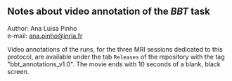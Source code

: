 ## Notes about video annotation of the *BBT* task  

Author: Ana Luisa Pinho  
e-mail: ana.pinho@inria.fr

Video annotations of the runs, for the three MRI sessions dedicated to this protocol, are available under the tab `Releases` of the repository with the tag "bbt_annotations_v1.0". The movie ends with 10 seconds of a blank, black screen.

